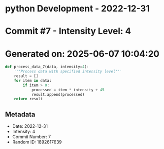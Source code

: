 ﻿# python Development - 2022-12-31
# Commit #7 - Intensity Level: 4
# Generated on: 2025-06-07 10:04:20
```python
def process_data_7(data, intensity=4):
    '''Process data with specified intensity level'''
    result = []
    for item in data:
        if item > 0:
            processed = item * intensity + 45
            result.append(processed)
    return result
```
## Metadata
- Date: 2022-12-31
- Intensity: 4
- Commit Number: 7
- Random ID: 1892617639
